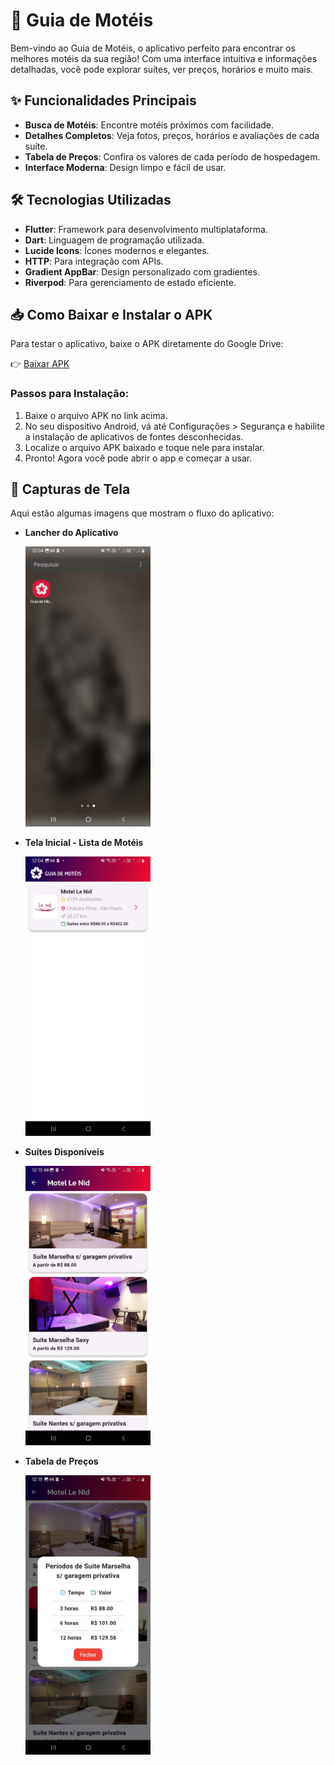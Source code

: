 # 🏨 Guia de Motéis

Bem-vindo ao Guia de Motéis, o aplicativo perfeito para encontrar os melhores motéis da sua região! Com uma interface intuitiva e informações detalhadas, você pode explorar suítes, ver preços, horários e muito mais.

## ✨ Funcionalidades Principais

- **Busca de Motéis**: Encontre motéis próximos com facilidade.
- **Detalhes Completos**: Veja fotos, preços, horários e avaliações de cada suíte.
- **Tabela de Preços**: Confira os valores de cada período de hospedagem.
- **Interface Moderna**: Design limpo e fácil de usar.

## 🛠️ Tecnologias Utilizadas

- **Flutter**: Framework para desenvolvimento multiplataforma.
- **Dart**: Linguagem de programação utilizada.
- **Lucide Icons**: Ícones modernos e elegantes.
- **HTTP**: Para integração com APIs.
- **Gradient AppBar**: Design personalizado com gradientes.
- **Riverpod**: Para gerenciamento de estado eficiente.

## 📥 Como Baixar e Instalar o APK

Para testar o aplicativo, baixe o APK diretamente do Google Drive:

👉 [Baixar APK](https://drive.google.com/file/d/1kxDlCQhi0V0XM4q1skWLxW4e5NxwIgg8/view?usp=sharing)

### Passos para Instalação:

1. Baixe o arquivo APK no link acima.
2. No seu dispositivo Android, vá até Configurações > Segurança e habilite a instalação de aplicativos de fontes desconhecidas.
3. Localize o arquivo APK baixado e toque nele para instalar.
4. Pronto! Agora você pode abrir o app e começar a usar.

## 📸 Capturas de Tela

Aqui estão algumas imagens que mostram o fluxo do aplicativo:

- **Lancher do Aplicativo**  

   <img src="assets/images/launcher.jpeg" alt="tela inicial" width="200" />
  

- **Tela Inicial - Lista de Motéis**  

  <img src="assets/images/moteis.jpeg" alt="tela inicial" width="200" />

- **Suítes Disponíveis**

  <img src="assets/images/suites.jpeg" alt="tela inicial" width="200" />
  

- **Tabela de Preços** 

  <img src="assets/images/periodo_valores.jpeg" alt="tela inicial" width="200" />

